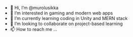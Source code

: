 - 👋 Hi, I’m @murolusikka
- 👀 I’m interested in gaming and modern web apps
- 🌱 I’m currently learning coding in Unity and MERN stack
- 💞️ I’m looking to collaborate on project-based learning
- 📫 How to reach me ...

<!---
murolusikka/murolusikka is a ✨ special ✨ repository because its `README.md` (this file) appears on your GitHub profile.
You can click the Preview link to take a look at your changes.
--->
